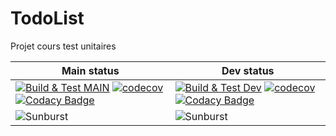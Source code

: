 # TodoList

Projet cours test unitaires





| Main status                                                  | Dev status                                                   |
| ------------------------------------------------------------ | ------------------------------------------------------------ |
| [![Build & Test MAIN](https://github.com/Nouuu/TodoList/actions/workflows/main-main.yml/badge.svg)](https://github.com/Nouuu/TodoList/actions/workflows/main-main.yml) [![codecov](https://codecov.io/gh/Nouuu/TodoList/branch/main/graph/badge.svg?token=PWT5P3MT0V)](https://codecov.io/gh/Nouuu/TodoList) [![Codacy Badge](https://app.codacy.com/project/badge/Grade/deb26bf2c34c43b7b830b217e26f99de)](https://www.codacy.com?utm_source=github.com&amp;utm_medium=referral&amp;utm_content=Nouuu/TodoList&amp;utm_campaign=Badge_Grade) | [![Build & Test Dev](https://github.com/Nouuu/TodoList/actions/workflows/main.yml/badge.svg)](https://github.com/Nouuu/TodoList/actions/workflows/main.yml) [![codecov](https://codecov.io/gh/Nouuu/TodoList/branch/dev/graph/badge.svg?token=PWT5P3MT0V)](https://app.codecov.io/gh/Nouuu/TodoList/branch/dev) [![Codacy Badge](https://app.codacy.com/project/badge/Grade/deb26bf2c34c43b7b830b217e26f99de?branch=dev)](https://www.codacy.com?utm_source=github.com&amp;utm_medium=referral&amp;utm_content=Nouuu/TodoList&amp;utm_campaign=Badge_Grade) |
| ![Sunburst](https://codecov.io/gh/Nouuu/TodoList/branch/main/graphs/sunburst.svg?token=PWT5P3MT0V) | ![Sunburst](https://codecov.io/gh/Nouuu/TodoList/branch/dev/graphs/sunburst.svg?token=PWT5P3MT0V) |

